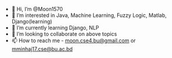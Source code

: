 - 👋 Hi, I’m @Moon1570
- 👀 I’m interested in Java, Machine Learning, Fuzzy Logic, Matlab, Django(learning)
- 🌱 I’m currently learning Django, NLP
- 💞️ I’m looking to collaborate on above topics
- 📫 How to reach me - moon.cse4.bu@gmail.com or mminhaj17.cse@bu.ac.bd

<!---
Moon1570/Moon1570 is a ✨ special ✨ repository because its `README.md` (this file) appears on your GitHub profile.
You can click the Preview link to take a look at your changes.
--->

